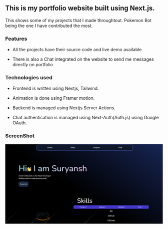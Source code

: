 ## This is my portfolio website built using Next.js.

This shows some of my projects that I made throughtout.
Pokemon Bot being the one I have contributed the most.

### Features

- All the projects have their source code and live demo available

- There is also a Chat integrated on the website to send me messages directly on portfolio

### Technologies used
 - Frontend is written using Nextjs, Tailwind.
   
 - Animation is done using Framer motion.
 
 - Backend is managed using Nextjs Server Actions.

 - Chat authentication is managed using Next-Auth(Auth.js) using Google OAuth.

### ScreenShot

![Home](https://github.com/Suryansh2002/portfolio/blob/main/public/project-assets/portfolio.png?raw=true)
